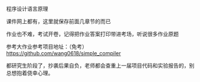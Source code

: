 程序设计语言原理

课件网上都有，这里就保存前面几章节的而已

作业也不难，考试开卷，记得把作业答案打印带进考场，听说很多作业原题

参考大作业参考项目地址：（免考）
https://github.com/wang0618/simple_compiler

都研究生阶段了，抄袭后果自负，老师都会查重上一届项目代码和实验报告的，别总想抱着侥幸心理。
